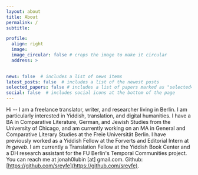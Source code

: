 ```yaml
---
layout: about
title: About
permalink: /
subtitle:

profile:
  align: right
  image:
  image_circular: false # crops the image to make it circular
  address: >
    

news: false  # includes a list of news items
latest_posts: false  # includes a list of the newest posts
selected_papers: false # includes a list of papers marked as "selected={true}"
social: false  # includes social icons at the bottom of the page
---
```

Hi -- I am a freelance translator, writer, and researcher living in Berlin. I am particularly interested in Yiddish, translation, and digital humanities. I have a BA in Comparative Literature, German, and Jewish Studies from the University of Chicago, and am currently working on an MA in General and Comparative Literary Studies at the Freie Universität Berlin. I have previously worked as a Yiddish Fellow at the Forverts and Editorial Intern at *In geveb*. I am currently a Translation Fellow at the Yiddish Book Center and a DH research assistant for the FU Berlin's Temporal Communities project. You can reach me at jonah0lubin [at] gmail.com. Github: [https://github.com/sreyfe](https://github.com/sreyfe).